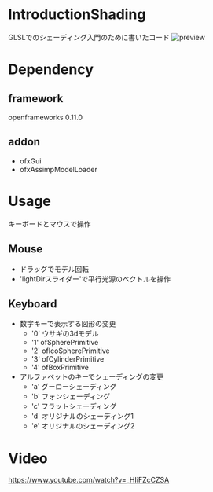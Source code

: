 # IntroductionShading
 
GLSLでのシェーディング入門のために書いたコード
![preview](https://i.gyazo.com/ade125a91627e5b218e68769565306da.png)

# Dependency
## framework
openframeworks 0.11.0
## addon
 - ofxGui 
 - ofxAssimpModelLoader

# Usage
キーボードとマウスで操作
## Mouse
- ドラッグでモデル回転
- 'lightDirスライダー'で平行光源のベクトルを操作
## Keyboard
- 数字キーで表示する図形の変更
  - '0' ウサギの3dモデル
  - '1' ofSpherePrimitive
  - '2' ofIcoSpherePrimitive
  - '3' ofCylinderPrimitive
  - '4' ofBoxPrimitive
- アルファベットのキーでシェーディングの変更
  - 'a' グーローシェーディング
  - 'b' フォンシェーディング
  - 'c' フラットシェーディング
  - 'd' オリジナルのシェーディング1
  - 'e' オリジナルのシェーディング2
# Video
https://www.youtube.com/watch?v=_HIiFZcCZSA
